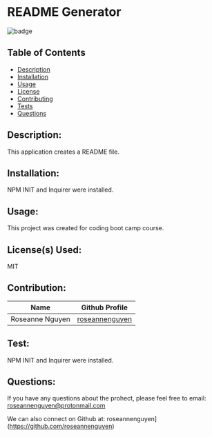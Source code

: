 # README Generator

  ![badge](https://img.shields.io/badge/license-MIT-informational)

  ## Table of Contents
  - [Description](#description)
  - [Installation](#installation)
  - [Usage](#usage)
  - [License](#license)
  - [Contributing](#contributing)
  - [Tests](#tests)
  - [Questions](#questions)

  ## Description:
  This application creates a README file.
 
  ## Installation:
  NPM INIT and Inquirer were installed.

  ## Usage:
  This project was created for coding boot camp course.

  ## License(s) Used:
  MIT

  ## Contribution:
  | Name | Github Profile|
| ------------- | ------------- |
 | Roseanne Nguyen | [roseannenguyen](https://github.com/roseannenguyen)|

  ## Test:
  NPM INIT and Inquirer were installed.
  
  ## Questions:
 If you have any questions about the prohect, please feel free to email: roseannenguyen@protonmail.com
 
  We can also connect on Github at: roseannenguyen](https://github.com/roseannenguyen)
